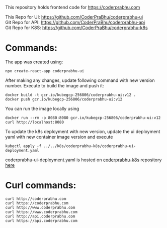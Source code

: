 This repository holds frontend code for https://coderprabhu.com

This Repo for UI: https://github.com/CoderPraBhu/coderprabhu-ui  
Git Repo for API: https://github.com/CoderPraBhu/coderprabhu-api  
Git Repo for K8S: https://github.com/CoderPraBhu/coderprabhu-k8s  

# Commands:  
The app was created using: 
```
npx create-react-app coderprabhu-ui
````
After making any changes, update following command with new version number.
Execute to build the image and push it:  
````
docker build -t gcr.io/kubegcp-256806/coderprabhu-ui:v12 .  
docker push gcr.io/kubegcp-256806/coderprabhu-ui:v12  
````
You can run the image locally using
````
docker run --rm -p 8080:8080 gcr.io/kubegcp-256806/coderprabhu-ui:v12  
curl http://localhost:8080
````
To update the k8s deployment with new version, update the ui deployment yaml with new 
container image version and execute
````
kubectl apply -f ../../k8s/coderprabhu-k8s/coderprabhu-ui-deployment.yaml  
````
coderprabhu-ui-deployment.yaml is hosted on [coderprabhu-k8s](https://github.com/CoderPraBhu/coderprabhu-k8s) repository [here](https://github.com/CoderPraBhu/coderprabhu-k8s/blob/master/coderprabhu-ui-deployment.yaml)  
# Curl commands:   
````
curl http://coderprabhu.com
curl https://coderprabhu.com
curl http://www.coderprabhu.com
curl https://www.coderprabhu.com
curl http://api.coderprabhu.com
curl https://api.coderprabhu.com
````   